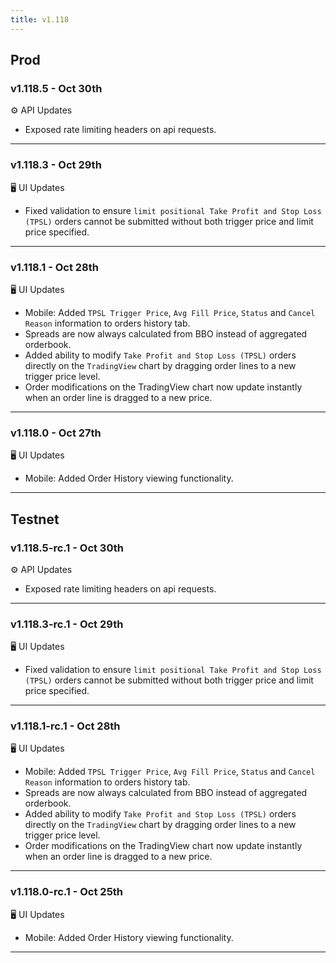 ```yaml
---
title: v1.118
---
```

## Prod
### v1.118.5 - Oct 30th
⚙️ API Updates
* Exposed rate limiting headers on api requests.
---
### v1.118.3 - Oct 29th
🖥️ UI Updates
* Fixed validation to ensure `limit positional Take Profit and Stop Loss (TPSL)` orders cannot be submitted without both trigger price and limit price specified.
---
### v1.118.1 - Oct 28th
🖥️ UI Updates
* Mobile: Added `TPSL Trigger Price`, `Avg Fill Price`, `Status` and `Cancel Reason` information to orders history tab.
* Spreads are now always calculated from BBO instead of aggregated orderbook.
* Added ability to modify `Take Profit and Stop Loss (TPSL)` orders directly on the `TradingView` chart by dragging order lines to a new trigger price level.
* Order modifications on the TradingView chart now update instantly when an order line is dragged to a new price.
---
### v1.118.0 - Oct 27th
🖥️ UI Updates
* Mobile: Added Order History viewing functionality.
---
## Testnet
### v1.118.5-rc.1 - Oct 30th
⚙️ API Updates
* Exposed rate limiting headers on api requests.
---
### v1.118.3-rc.1 - Oct 29th
🖥️ UI Updates
* Fixed validation to ensure `limit positional Take Profit and Stop Loss (TPSL)` orders cannot be submitted without both trigger price and limit price specified.
---
### v1.118.1-rc.1 - Oct 28th
🖥️ UI Updates
* Mobile: Added `TPSL Trigger Price`, `Avg Fill Price`, `Status` and `Cancel Reason` information to orders history tab.
* Spreads are now always calculated from BBO instead of aggregated orderbook.
* Added ability to modify `Take Profit and Stop Loss (TPSL)` orders directly on the `TradingView` chart by dragging order lines to a new trigger price level.
* Order modifications on the TradingView chart now update instantly when an order line is dragged to a new price.
---
### v1.118.0-rc.1 - Oct 25th
🖥️ UI Updates
* Mobile: Added Order History viewing functionality.
---
